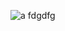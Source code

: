 ![a](https://github.com/ssskdaviss/ssskdaviss/assets/104073066/bc4599da-9de5-4088-82a0-90be47d14438)
fdgdfg
